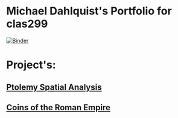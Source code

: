# Michael Dahlquist's Portfolio for clas299

[![Binder](https://mybinder.org/badge_logo.svg)](https://mybinder.org/v2/gh/michaeldahlquist/clas299/master)

# Project's:

## [Ptolemy Spatial Analysis](https://michaeldahlquist.github.io/clas299/ptolemy)

## [Coins of the Roman Empire](https://michaeldahlquist.github.io/clas299/coins-of-the-roman-empire)

